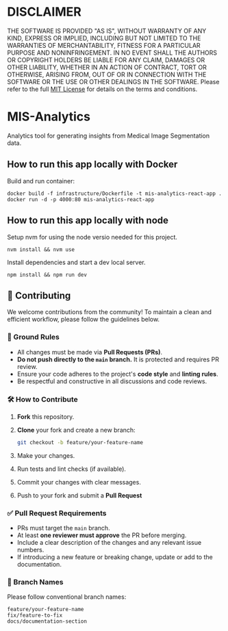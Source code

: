 # DISCLAIMER

THE SOFTWARE IS PROVIDED "AS IS", WITHOUT WARRANTY OF ANY KIND, EXPRESS OR IMPLIED, INCLUDING BUT NOT LIMITED TO THE WARRANTIES OF MERCHANTABILITY, FITNESS FOR A PARTICULAR PURPOSE AND NONINFRINGEMENT. IN NO EVENT SHALL THE AUTHORS OR COPYRIGHT HOLDERS BE LIABLE FOR ANY CLAIM, DAMAGES OR OTHER LIABILITY, WHETHER IN AN ACTION OF CONTRACT, TORT OR OTHERWISE, ARISING FROM, OUT OF OR IN CONNECTION WITH THE SOFTWARE OR THE USE OR OTHER DEALINGS IN THE SOFTWARE. Please refer to the full [MIT License](https://github.com/nicolasleivab/mis-analytics/blob/main/LICENSE) for details on the terms and conditions.

# MIS-Analytics

Analytics tool for generating insights from Medical Image Segmentation data.

## How to run this app locally with Docker

Build and run container:

```
docker build -f infrastructure/Dockerfile -t mis-analytics-react-app .
docker run -d -p 4000:80 mis-analytics-react-app
```

## How to run this app locally with node

Setup nvm for using the node versio needed for this project.

```
nvm install && nvm use
```

Install dependencies and start a dev local server.

```
npm install && npm run dev
```

## 🤝 Contributing

We welcome contributions from the community! To maintain a clean and efficient workflow, please follow the guidelines below.

### 🧾 Ground Rules

- All changes must be made via **Pull Requests (PRs)**.
- **Do not push directly to the `main` branch.** It is protected and requires PR review.
- Ensure your code adheres to the project's **code style** and **linting rules**.
- Be respectful and constructive in all discussions and code reviews.

### 🛠️ How to Contribute

1. **Fork** this repository.
2. **Clone** your fork and create a new branch:

   ```bash
   git checkout -b feature/your-feature-name
   ```

3. Make your changes.
4. Run tests and lint checks (if available).
5. Commit your changes with clear messages.
6. Push to your fork and submit a **Pull Request**

### ✅ Pull Request Requirements

- PRs must target the `main` branch.
- At least **one reviewer must approve** the PR before merging.
- Include a clear description of the changes and any relevant issue numbers.
- If introducing a new feature or breaking change, update or add to the documentation.

### 🔀 Branch Names

Please follow conventional branch names:

```
feature/your-feature-name
fix/feature-to-fix
docs/documentation-section
```
